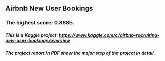 ## Airbnb New User Bookings
### The highest score: 0.8685.
##### This is a Kaggle project: https://www.kaggle.com/c/airbnb-recruiting-new-user-bookings/overview
##### The project report in PDF show the major step of the project in detail.

